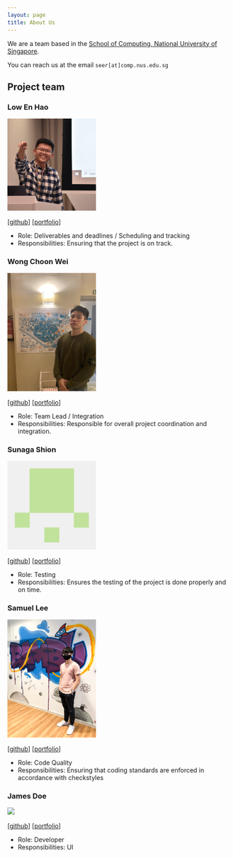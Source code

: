 ```yaml
---
layout: page
title: About Us
---
```


We are a team based in the [School of Computing, National University of Singapore](http://www.comp.nus.edu.sg).

You can reach us at the email `seer[at]comp.nus.edu.sg`

## Project team

### Low En Hao

<img src="images/enhao25.png" width="200px">

[[github](https://github.com/enhao25)]
[[portfolio](team/enhao25.md)]

* Role: Deliverables and deadlines / Scheduling and tracking
* Responsibilities: Ensuring that the project is on track.

### Wong Choon Wei

<img src="images/yungweezy.png" width="200px">

[[github](http://github.com/yungweezy)]
[[portfolio](team/yungweezy.md)]

* Role: Team Lead / Integration
* Responsibilities: Responsible for overall project coordination and integration.

### Sunaga Shion

<img src="images/nowknowing.png" width="200px">

[[github](http://github.com/nowknowing)] [[portfolio](team/nowknowing.md)]

* Role: Testing
* Responsibilities: Ensures the testing of the project is done properly and on time.

### Samuel Lee

<img src="images/samleewy.png" width="200px">

[[github](http://github.com/samleewy)]
[[portfolio](team/samleewy.md)]

* Role: Code Quality
* Responsibilities: Ensuring that coding standards are enforced in accordance with checkstyles

### James Doe

<img src="images/johndoe.png" width="200px">

[[github](http://github.com/johndoe)]
[[portfolio](team/johndoe.md)]

* Role: Developer
* Responsibilities: UI
